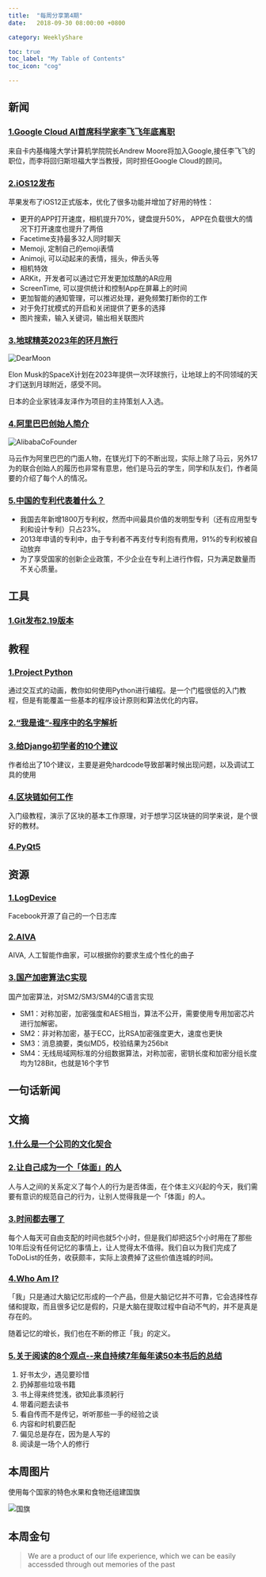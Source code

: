 ```yaml
---
title:  "每周分享第4期"
date:   2018-09-30 08:00:00 +0800

category: WeeklyShare

toc: true
toc_label: "My Table of Contents"
toc_icon: "cog"

---
```


## 新闻

### [1.Google Cloud AI首席科学家李飞飞年底离职](https://cloud.google.com/blog/topics/inside-google-cloud/google-cloud-ai-andrew-moore-joining-google-cloud-fei-fei-li-becoming-advisor)

来自卡内基梅隆大学计算机学院院长Andrew Moore将加入Google,接任李飞飞的职位，而李将回归斯坦福大学当教授，同时担任Google Cloud的顾问。

### [2.iOS12发布](https://www.apple.com/ios/ios-12/)

苹果发布了iOS12正式版本，优化了很多功能并增加了好用的特性：

* 更开的APP打开速度，相机提升70%，键盘提升50%， APP在负载很大的情况下打开速度也提升了两倍
* Facetime支持最多32人同时聊天
* Memoji, 定制自己的emoji表情
* Animoji, 可以动起来的表情，摇头，伸舌头等
* 相机特效
* ARKit，开发者可以通过它开发更加炫酷的AR应用
* ScreenTime, 可以提供统计和控制App在屏幕上的时间
* 更加智能的通知管理，可以推迟处理，避免频繁打断你的工作
* 对于免打扰模式的开启和关闭提供了更多的选择
* 图片搜索，输入关键词，输出相关联图片

### [3.地球精英2023年的环月旅行](https://dearmoon.earth)

![DearMoon](https://dlseeu-website.oss-cn-hangzhou.aliyuncs.com/2018-09-21-weekly%2Fdearmoon.png)

Elon Musk的SpaceX计划在2023年提供一次环球旅行，让地球上的不同领域的天才们送到月球附近，感受不同。

日本的企业家钱泽友泽作为项目的主持策划人入选。

### [4.阿里巴巴创始人简介](https://iprice.sg/trends/insights/history-jack-ma-alibaba-18-founders/)

![AlibabaCoFounder](https://dlseeu-website.oss-cn-hangzhou.aliyuncs.com/2018-09-21-weekly/alibaba-co-founder.png)

马云作为阿里巴巴的门面人物，在镁光灯下的不断出现，实际上除了马云，另外17为的联合创始人的履历也非常有意思，他们是马云的学生，同学和队友们，作者简要的介绍了每个人的情况。

### [5.中国的专利代表着什么？](https://www.bloomberg.com/news/articles/2018-09-26/china-claims-more-patents-than-any-country-most-are-worthless)

* 我国去年新增1800万专利权，然而中间最具价值的发明型专利（还有应用型专利和设计专利）只占23%。
* 2013年申请的专利中，由于专利者不再支付专利抱有费用，91%的专利权被自动放弃
* 为了享受国家的创新企业政策，不少企业在专利上进行作假，只为满足数量而不关心质量。

## 工具

### [1.Git发布2.19版本](https://blog.github.com/2018-09-10-highlights-from-git-2-19/)


## 教程

### [1.Project Python](http://projectpython.net/chapter00/)

通过交互式的动画，教你如何使用Python进行编程。是一个门槛很低的入门教程，但是有能覆盖一些基本的程序设计原则和算法优化的内容。


### [2.“我是谁”-程序中的名字解析](http://willcrichton.net/notes/specificity-programming-languages/)

### [3.给Django初学者的10个建议](https://www.tutorialdocs.com/article/10-tips-for-django.html)

作者给出了10个建议，主要是避免hardcode导致部署时候出现问题，以及调试工具的使用

### [4.区块链如何工作](http://blockchain.mit.edu/how-blockchain-works)

入门级教程，演示了区块的基本工作原理，对于想学习区块链的同学来说，是个很好的教材。

### [4.PyQt5](https://build-system.fman.io/pyqt5-tutorial)

## 资源

### [1.LogDevice](https://logdevice.io)

Facebook开源了自己的一个日志库

### [2.AIVA](https://www.aiva.ai/engine)

AIVA, 人工智能作曲家，可以根据你的要求生成个性化的曲子

### [3.国产加密算法C实现](https://github.com/NEWPLAN/SMx)

国产加密算法，对SM2/SM3/SM4的C语言实现

* SM1：对称加密，加密强度和AES相当，算法不公开，需要使用专用加密芯片进行加解密。
* SM2：非对称加密，基于ECC，比RSA加密强度更大，速度也更快
* SM3：消息摘要，类似MD5，校验结果为256bit
* SM4：无线局域网标准的分组数据算法，对称加密，密钥长度和加密分组长度均为128Bit，也就是16个字节

## 一句话新闻

## 文摘

### [1.什么是一个公司的文化契合](https://triplebyte.com/blog/what-companies-mean-by-culture-fit)

### [2.让自己成为一个「体面」的人](http://www.qdaily.com/articles/55904.html)

人与人之间的关系定义了每个人的行为是否体面，在个体主义兴起的今天，我们需要有意识的规范自己的行为，让别人觉得我是一个「体面」的人。 

### [3.时间都去哪了](http://blog.karthiksthings.com/2017/03/16/clean-toaster.html)

每个人每天可自由支配的时间也就5个小时，但是我们却把这5个小时用在了那些10年后没有任何记忆的事情上，让人觉得太不值得。我们自以为我们完成了ToDoList的任务，收获颇丰，实际上浪费掉了这些价值连城的时间。


### [4.Who Am I?](https://theconversation.com/the-real-you-is-a-myth-we-constantly-create-false-memories-to-achieve-the-identity-we-want-103253)

「我」只是通过大脑记忆形成的一个产品，但是大脑记忆并不可靠，它会选择性存储和提取，而且很多记忆是假的，只是大脑在提取过程中自动不气的，并不是真是存在的。

随着记忆的增长，我们也在不断的修正「我」的定义。

### [5.关于阅读的8个观点--来自持续7年每年读50本书后的总结](https://medium.com/@krisgage/8-things-i-learned-reading-50-books-a-year-for-7-years-cb11c4acffb1)

1. 好书太少，遇见要珍惜
2. 扔掉那些垃圾书籍
3. 书上得来终觉浅，欲知此事须躬行
4. 带着问题去读书
5. 看自传而不是传记，听听那些一手的经验之谈
6. 内容和时机要匹配
7. 偏见总是存在，因为是人写的
8. 阅读是一场个人的修行




## 本周图片

使用每个国家的特色水果和食物还组建国旗

![国旗](https://dlseeu-website.oss-cn-hangzhou.aliyuncs.com/2018-09-21-weekly/%E6%B0%B4%E6%9E%9C%E5%9B%BD%E6%97%97.jpg)


## 本周金句 

> We are a product of our life experience, which we can be easily accessded through out memories of the past
